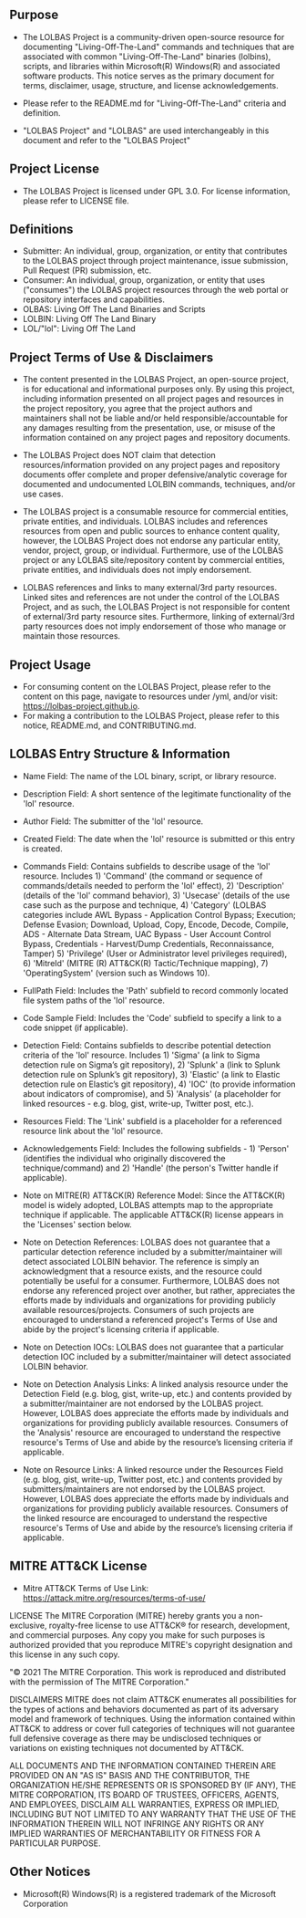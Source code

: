 ## Purpose

* The LOLBAS Project is a community-driven open-source resource for documenting "Living-Off-The-Land" commands and techniques that are associated with common "Living-Off-The-Land" binaries (lolbins), scripts, and libraries within Microsoft(R) Windows(R) and associated software products. This notice serves as the primary document for terms, disclaimer, usage, structure, and license acknowledgements.

* Please refer to the README.md for "Living-Off-The-Land" criteria and definition.

* "LOLBAS Project" and "LOLBAS" are used interchangeably in this document and refer to the "LOLBAS Project"

## Project License

* The LOLBAS Project is licensed under GPL 3.0. For license information, please refer to LICENSE file.

## Definitions

* Submitter: An individual, group, organization, or entity that contributes to the LOLBAS project through project maintenance, issue submission, Pull Request (PR) submission, etc.
* Consumer: An individual, group, organization, or entity that uses ("consumes") the LOLBAS project resources through the web portal or repository interfaces and capabilities.
* OLBAS: Living Off The Land Binaries and Scripts
* LOLBIN: Living Off The Land Binary
* LOL/"lol": Living Off The Land

## Project Terms of Use & Disclaimers

* The content presented in the LOLBAS Project, an open-source project, is for educational and informational purposes only. By using this project, including information presented on all project pages and resources in the project repository, you agree that the project authors and maintainers shall not be liable and/or held responsible/accountable for any damages resulting from the presentation, use, or misuse of the information contained on any project pages and repository documents.

* The LOLBAS Project does NOT claim that detection resources/information provided on any project pages and repository documents offer complete and proper defensive/analytic coverage for documented and undocumented LOLBIN commands, techniques, and/or use cases. 

* The LOLBAS project is a consumable resource for commercial entities, private entities, and individuals. LOLBAS includes and references resources from open and public sources to enhance content quality, however, the LOLBAS Project does not endorse any particular entity, vendor, project, group, or individual. Furthermore, use of the LOLBAS project or any LOLBAS site/repository content by commercial entities, private entities, and individuals does not imply endorsement.

* LOLBAS references and links to many external/3rd party resources. Linked sites and references are not under the control of the LOLBAS Project, and as such, the LOLBAS Project is not responsible for content of external/3rd party resource sites. Furthermore, linking of external/3rd party resources does not imply endorsement of those who manage or maintain those resources.

## Project Usage

* For consuming content on the LOLBAS Project, please refer to the content on this page, navigate to resources under /yml, and/or visit: https://lolbas-project.github.io.
* For making a contribution to the LOLBAS Project, please refer to this notice, README.md, and CONTRIBUTING.md.

## LOLBAS Entry Structure & Information

* Name Field: The name of the LOL binary, script, or library resource.

* Description Field: A short sentence of the legitimate functionality of the 'lol' resource.

* Author Field: The submitter of the 'lol' resource.

* Created Field: The date when the 'lol' resource is submitted or this entry is created.

* Commands Field: Contains subfields to describe usage of the 'lol' resource. Includes 1) 'Command' (the command or sequence of commands/details needed to perform the 'lol' effect), 2) 'Description' (details of the 'lol' command behavior), 3) 'Usecase' (details of the use case such as the purpose and technique, 4) 'Category' (LOLBAS categories include AWL Bypass - Application Control Bypass; Execution; Defense Evasion; Download, Upload, Copy, Encode, Decode, Compile, ADS - Alternate Data Stream, UAC Bypass - User Account Control Bypass, Credentials - Harvest/Dump Credentials, Reconnaissance, Tamper) 5) 'Privilege' (User or Administrator level privileges required), 6) 'MitreId' (MITRE (R) ATT&CK(R) Tactic/Technique mapping), 7) 'OperatingSystem' (version such as Windows 10).

* FullPath Field: Includes the 'Path' subfield to record commonly located file system paths of the 'lol' resource.

* Code Sample Field: Includes the 'Code' subfield to specify a link to a code snippet (if applicable).

* Detection Field: Contains subfields to describe potential detection criteria of the 'lol' resource. Includes 1) 'Sigma' (a link to Sigma detection rule on Sigma’s git repository), 2) 'Splunk' a (link to Splunk detection rule on Splunk’s git repository), 3) 'Elastic' (a link to Elastic detection rule on Elastic’s git repository), 4) 'IOC' (to provide information about indicators of compromise), and 5) 'Analysis' (a placeholder for linked resources - e.g. blog, gist, write-up, Twitter post, etc.).

* Resources Field: The 'Link' subfield is a placeholder for a referenced resource link about the 'lol' resource.

* Acknowledgements Field: Includes the following subfields - 1) 'Person' (identifies the individual who originally discovered the technique/command) and 2) 'Handle' (the person's Twitter handle if applicable).


* Note on MITRE(R) ATT&CK(R) Reference Model: Since the ATT&CK(R) model is widely adopted, LOLBAS attempts map to the appropriate technique if applicable. The applicable ATT&CK(R) license appears in the 'Licenses' section below.

* Note on Detection References: LOLBAS does not guarantee that a particular detection reference included by a submitter/maintainer will detect associated LOLBIN behavior. The reference is simply an acknowledgment that a resource exists, and the resource could potentially be useful for a consumer. Furthermore, LOLBAS does not endorse any referenced project over another, but rather, appreciates the efforts made by individuals and organizations for providing publicly available resources/projects. Consumers of such projects are encouraged to understand a referenced project's Terms of Use and abide by the project's licensing criteria if applicable. 

* Note on Detection IOCs: LOLBAS does not guarantee that a particular detection IOC included by a submitter/maintainer will detect associated LOLBIN behavior.

* Note on Detection Analysis Links: A linked analysis resource under the Detection Field (e.g. blog, gist, write-up, etc.) and contents provided by a submitter/maintainer are not endorsed by the LOLBAS project. However, LOLBAS does appreciate the efforts made by individuals and organizations for providing publicly available resources. Consumers of the 'Analysis' resource are encouraged to understand the respective resource's Terms of Use and abide by the resource’s licensing criteria if applicable.

* Note on Resource Links: A linked resource under the Resources Field (e.g. blog, gist, write-up, Twitter post, etc.) and contents provided by submitters/maintainers are not endorsed by the LOLBAS project. However, LOLBAS does appreciate the efforts made by individuals and organizations for providing publicly available resources. Consumers of the linked resource are encouraged to understand the respective resource's Terms of Use and abide by the resource’s licensing criteria if applicable.

## MITRE ATT&CK License

* Mitre ATT&CK Terms of Use Link: https://attack.mitre.org/resources/terms-of-use/

LICENSE
The MITRE Corporation (MITRE) hereby grants you a non-exclusive, royalty-free license to use ATT&CK® for research, development, and commercial purposes. Any copy you make for such purposes is authorized provided that you reproduce MITRE's copyright designation and this license in any such copy.

"© 2021 The MITRE Corporation. This work is reproduced and distributed with the permission of The MITRE Corporation."

DISCLAIMERS
MITRE does not claim ATT&CK enumerates all possibilities for the types of actions and behaviors documented as part of its adversary model and framework of techniques. Using the information contained within ATT&CK to address or cover full categories of techniques will not guarantee full defensive coverage as there may be undisclosed techniques or variations on existing techniques not documented by ATT&CK.

ALL DOCUMENTS AND THE INFORMATION CONTAINED THEREIN ARE PROVIDED ON AN "AS IS" BASIS AND THE CONTRIBUTOR, THE ORGANIZATION HE/SHE REPRESENTS OR IS SPONSORED BY (IF ANY), THE MITRE CORPORATION, ITS BOARD OF TRUSTEES, OFFICERS, AGENTS, AND EMPLOYEES, DISCLAIM ALL WARRANTIES, EXPRESS OR IMPLIED, INCLUDING BUT NOT LIMITED TO ANY WARRANTY THAT THE USE OF THE INFORMATION THEREIN WILL NOT INFRINGE ANY RIGHTS OR ANY IMPLIED WARRANTIES OF MERCHANTABILITY OR FITNESS FOR A PARTICULAR PURPOSE.

## Other Notices

* Microsoft(R) Windows(R) is a registered trademark of the Microsoft Corporation